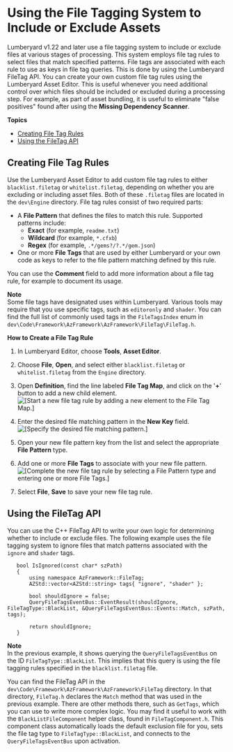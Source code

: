 # Using the File Tagging System to Include or Exclude Assets<a name="asset-bundler-file-tagging"></a>

Lumberyard v1\.22 and later use a file tagging system to include or exclude files at various stages of processing\. This system employs file tag rules to select files that match specified patterns\. File tags are associated with each rule to use as keys in file tag queries\. This is done by using the Lumberyard FileTag API\. You can create your own custom file tag rules using the Lumberyard Asset Editor\. This is useful whenever you need additional control over which files should be included or excluded during a processing step\. For example, as part of asset bundling, it is useful to eliminate "false positives" found after using the **Missing Dependency Scanner**\.

**Topics**
+ [Creating File Tag Rules](#creating-file-tag-rules)
+ [Using the FileTag API](#using-the-filetag-api)

## Creating File Tag Rules<a name="creating-file-tag-rules"></a>

Use the Lumberyard Asset Editor to add custom file tag rules to either `blacklist.filetag` or `whitelist.filetag`, depending on whether you are excluding or including asset files\. Both of these `.filetag` files are located in the `dev\Engine` directory\. File tag rules consist of two required parts:
+ A **File Pattern** that defines the files to match this rule\. Supported patterns include:
  + **Exact** \(for example, `readme.txt`\)
  + **Wildcard** \(for example, `*.cfxb`\)
  + **Regex** \(for example, `.*/gems?/?.*/gem.json`\)
+ One or more **File Tags** that are used by either Lumberyard or your own code as keys to refer to the file pattern matching defined by this rule\.

You can use the **Comment** field to add more information about a file tag rule, for example to document its usage\.

**Note**  
Some file tags have designated uses within Lumberyard\. Various tools may require that you use specific tags, such as `editoronly` and `shader`\. You can find the full list of commonly used tags in the `FileTagsIndex` enum in `dev\Code\Framework\AzFramework\AzFramework\FileTag\FileTag.h`\.

**How to Create a File Tag Rule**

1. In Lumberyard Editor, choose **Tools**, **Asset Editor**\.

1. Choose **File**, **Open**, and select either `blacklist.filetag` or `whitelist.filetag` from the `Engine` directory\.

1. Open **Definition**, find the line labeled **File Tag Map**, and click on the '**\+**' button to add a new child element\.  
![\[Start a new file tag rule by adding a new element to the File Tag Map.\]](http://docs.aws.amazon.com/lumberyard/latest/userguide/images/assetbundler/asset-bundler-filetag-new-element.png)

1. Enter the desired file matching pattern in the **New Key** field\.  
![\[Specify the desired file matching pattern.\]](http://docs.aws.amazon.com/lumberyard/latest/userguide/images/assetbundler/asset-bundler-filetag-new-key.png)

1. Open your new file pattern key from the list and select the appropriate **File Pattern** type\.

1. Add one or more **File Tags** to associate with your new file pattern\.  
![\[Complete the new file tag rule by selecting a File Pattern type and entering one or more File Tags.\]](http://docs.aws.amazon.com/lumberyard/latest/userguide/images/assetbundler/asset-bundler-filetag-example.png)

1. Select **File**, **Save** to save your new file tag rule\.

## Using the FileTag API<a name="using-the-filetag-api"></a>

You can use the C\+\+ FileTag API to write your own logic for determining whether to include or exclude files\. The following example uses the file tagging system to ignore files that match patterns associated with the `ignore` and `shader` tags\.

```
   bool IsIgnored(const char* szPath)
   {
       using namespace AzFramework::FileTag;
       AZStd::vector<AZStd::string> tags{ "ignore", "shader" };
       
       bool shouldIgnore = false;
       QueryFileTagsEventBus::EventResult(shouldIgnore, FileTagType::BlackList, &QueryFileTagsEventBus::Events::Match, szPath, tags);
       
       return shouldIgnore;
   }
```

**Note**  
In the previous example, it shows querying the `QueryFileTagsEventBus` on the ID `FileTagType::BlackList`\. This implies that this query is using the file tagging rules specified in the `blacklist.filetag` file\.

You can find the FileTag API in the `dev\Code\Framework\AzFramework\AzFramework\FileTag` directory\. In that directory, `FileTag.h` declares the `Match` method that was used in the previous example\. There are other methods there, such as `GetTags`, which you can use to write more complex logic\. You may find it useful to work with the `BlackListFileComponent` helper class, found in `FileTagComponent.h`\. This component class automatically loads the default exclusion file for you, sets the file tag type to `FileTagType::BlackList`, and connects to the `QueryFileTagsEventBus` upon activation\.